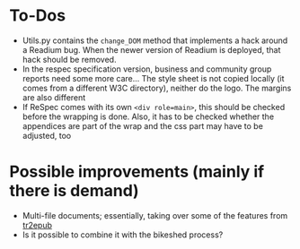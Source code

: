 # To-Dos

* Utils.py contains the `change_DOM` method that implements a hack around a Readium bug. When the newer version of Readium is deployed, that hack should be removed.
* In the respec specification version, business and community group reports need some more care... The style sheet is not copied locally (it comes from a different W3C directory), neither do the logo. The margins are also different
* If ReSpec comes with its own ``<div role=main>``, this should be checked before the wrapping is done. Also, it has to be checked whether the appendices are part of the wrap and the css part may have to be adjusted, too


# Possible improvements (mainly if there is demand)
* Multi-file documents; essentially, taking over some of the features from [tr2epub](https://github.com/iherman/tr2epub)
* Is it possible to combine it with the bikeshed process?


